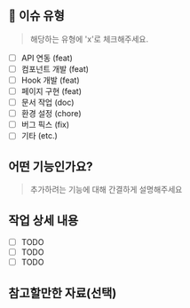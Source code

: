 ## 📝 이슈 유형

> 해당하는 유형에 'x'로 체크해주세요.

- [ ] API 연동 (feat)
- [ ] 컴포넌트 개발 (feat)
- [ ] Hook 개발 (feat)
- [ ] 페이지 구현 (feat)
- [ ] 문서 작업 (doc)
- [ ] 환경 설정 (chore)
- [ ] 버그 픽스 (fix)
- [ ] 기타 (etc.)

## 어떤 기능인가요?

> 추가하려는 기능에 대해 간결하게 설명해주세요

## 작업 상세 내용

- [ ] TODO
- [ ] TODO
- [ ] TODO

## 참고할만한 자료(선택)
